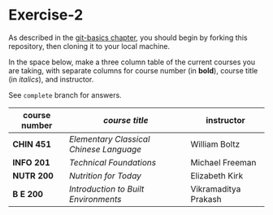 # Exercise-2

As described in the [git-basics chapter](https://info201.github.io/git-basics.html), you should begin by forking this repository, then cloning it to your local machine.

In the space below, make a three column table of the current courses you are taking, with separate columns for course number (in **bold**), course title (in _italics_), and instructor.

See `complete` branch for answers.

**course number** | _course title_ | instructor
--- | --- | ---
**CHIN 451** | _Elementary Classical Chinese Language_ | William Boltz
**INFO 201** | _Technical Foundations_ | Michael Freeman
**NUTR 200** | _Nutrition for Today_ | Elizabeth Kirk
**B E 200** | _Introduction to Built Environments_ | Vikramaditya Prakash
